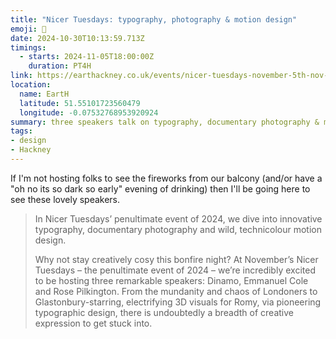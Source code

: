 ```yaml
---
title: "Nicer Tuesdays: typography, photography & motion design"
emoji: 🔡
date: 2024-10-30T10:13:59.713Z
timings:
  - starts: 2024-11-05T18:00:00Z
    duration: PT4H
link: https://earthackney.co.uk/events/nicer-tuesdays-november-5th-nov-earth-london-tickets-3opa78/
location:
  name: EartH
  latitude: 51.55101723560479
  longitude: -0.07532768953920924
summary: three speakers talk on typography, documentary photography & motion design.
tags:
- design
- Hackney
---
```

If I'm not hosting folks to see the fireworks from our balcony (and/or have a "oh no its so dark so early" evening of drinking) then I'll be going here to see these lovely speakers.

> In Nicer Tuesdays’ penultimate event of 2024, we dive into innovative typography, documentary photography and wild, technicolour motion design.
>
> Why not stay creatively cosy this bonfire night? At November’s Nicer Tuesdays – the penultimate event of 2024 – we’re incredibly excited to be hosting three remarkable speakers: Dinamo, Emmanuel Cole and Rose Pilkington. From the mundanity and chaos of Londoners to Glastonbury-starring, electrifying 3D visuals for Romy, via pioneering typographic design, there is undoubtedly a breadth of creative expression to get stuck into.

